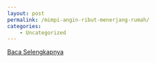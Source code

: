 ```yaml
---
layout: post
permalink: /mimpi-angin-ribut-menerjang-rumah/
categories:
    - Uncategorized
---
```


[Baca Selengkapnya](/05)
